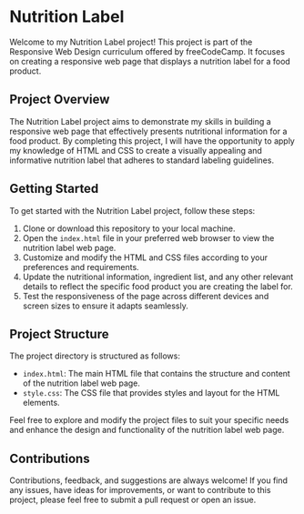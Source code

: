 # Nutrition Label

Welcome to my Nutrition Label project! This project is part of the Responsive Web Design curriculum offered by freeCodeCamp. It focuses on creating a responsive web page that displays a nutrition label for a food product.

## Project Overview

The Nutrition Label project aims to demonstrate my skills in building a responsive web page that effectively presents nutritional information for a food product. By completing this project, I will have the opportunity to apply my knowledge of HTML and CSS to create a visually appealing and informative nutrition label that adheres to standard labeling guidelines.

## Getting Started

To get started with the Nutrition Label project, follow these steps:

1. Clone or download this repository to your local machine.
2. Open the `index.html` file in your preferred web browser to view the nutrition label web page.
3. Customize and modify the HTML and CSS files according to your preferences and requirements.
4. Update the nutritional information, ingredient list, and any other relevant details to reflect the specific food product you are creating the label for.
5. Test the responsiveness of the page across different devices and screen sizes to ensure it adapts seamlessly.

## Project Structure

The project directory is structured as follows:

- `index.html`: The main HTML file that contains the structure and content of the nutrition label web page.
- `style.css`: The CSS file that provides styles and layout for the HTML elements.

Feel free to explore and modify the project files to suit your specific needs and enhance the design and functionality of the nutrition label web page.

## Contributions

Contributions, feedback, and suggestions are always welcome! If you find any issues, have ideas for improvements, or want to contribute to this project, please feel free to submit a pull request or open an issue.

